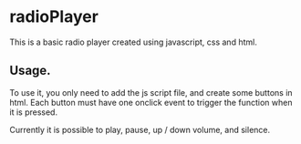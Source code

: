 # radioPlayer

This is a basic radio player created using javascript, css and html.

## Usage.

To use it, you only need to add the js script file, and create some buttons in html. Each button must have one onclick event to trigger the function when it is pressed.

Currently it is possible to play, pause, up / down volume, and silence.